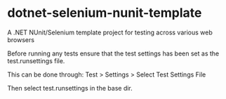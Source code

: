 # dotnet-selenium-nunit-template
A .NET NUnit/Selenium template project for testing across various web browsers

Before running any tests ensure that the test settings has been set as the test.runsettings file.

This can be done through: Test > Settings > Select Test Settings File

Then select test.runsettings in the base dir.
